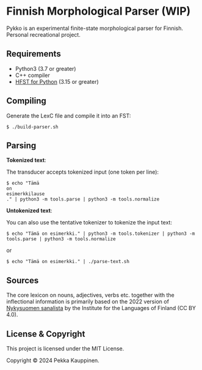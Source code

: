 # Finnish Morphological Parser (WIP)

Pykko is an experimental finite-state morphological parser for Finnish. Personal recreational project.

## Requirements
- Python3 (3.7 or greater)
- C++ compiler
- [HFST for Python](https://pypi.org/project/hfst/) (3.15 or greater)

## Compiling

Generate the LexC file and compile it into an FST:

```
$ ./build-parser.sh
```

## Parsing

**Tokenized text**:

The transducer accepts tokenized input (one token per line):

```
$ echo "Tämä
on
esimerkkilause
." | python3 -m tools.parse | python3 -m tools.normalize
```

**Untokenized text**:

You can also use the tentative tokenizer to tokenize the input text:

```
$ echo "Tämä on esimerkki." | python3 -m tools.tokenizer | python3 -m tools.parse | python3 -m tools.normalize
```

or

```
$ echo "Tämä on esimerkki." | ./parse-text.sh
```

## Sources

The core lexicon on nouns, adjectives, verbs etc. together with the inflectional information is primarily based on the 2022
version of [Nykysuomen sanalista](https://www.kotus.fi/aineistot/sana-aineistot/nykysuomen_sanalista)
by the Institute for the Languages of Finland (CC BY 4.0).

## License & Copyright

This project is licensed under the MIT License.

Copyright © 2024 Pekka Kauppinen.
